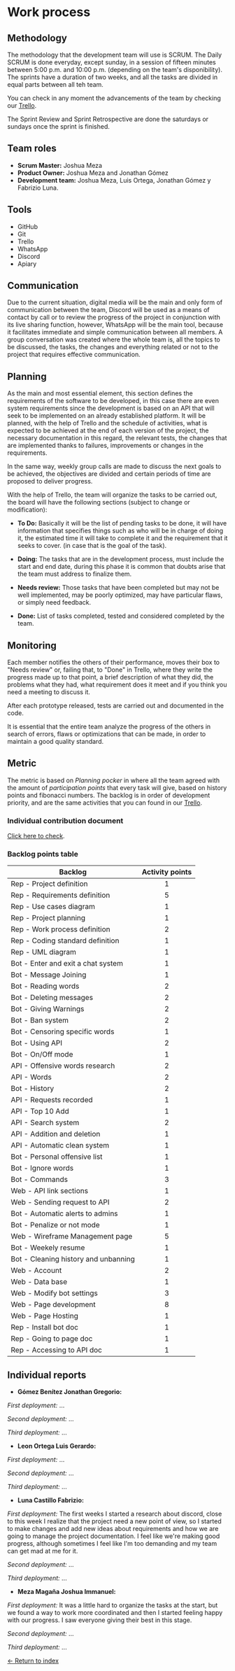 # Work process

## Methodology

The methodology that the development team will use is SCRUM. The Daily SCRUM is done everyday, except sunday, in a session of fifteen minutes between 5:00 p.m. and 10:00 p.m. (depending on the team's disponibility). The sprints have a duration of two weeks, and all the tasks are divided in equal parts between all teh team.

You can check in any moment the advancements of the team by checking our [Trello](https://trello.com/b/OymW6aPy).

The Sprint Review and Sprint Retrospective are done the saturdays or sundays once the sprint is finished.

## Team roles

- **Scrum Master:** Joshua Meza
- **Product Owner:** Joshua Meza and Jonathan Gómez
- **Development team:** Joshua Meza, Luis Ortega, Jonathan Gómez y Fabrizio Luna.

## Tools

- GitHub
- Git
- Trello
- WhatsApp
- Discord
- Apiary

## Communication

Due to the current situation, digital media will be the main and only form of communication between the team, Discord will be used as a means of contact by call or to review the progress of the project in conjunction with its live sharing function, however, WhatsApp will be the main tool, because it facilitates immediate and simple communication between all members. A group conversation was created where the whole team is, all the topics to be discussed, the tasks, the changes and everything related or not to the project that requires effective communication.

## Planning

As the main and most essential element, this section defines the requirements of the software to be developed, in this case there are even system requirements since the development is based on an API that will seek to be implemented on an already established platform. It will be planned, with the help of Trello and the schedule of activities, what is expected to be achieved at the end of each version of the project, the necessary documentation in this regard, the relevant tests, the changes that are implemented thanks to failures, improvements or changes in the requirements.

In the same way, weekly group calls are made to discuss the next goals to be achieved, the objectives are divided and certain periods of time are proposed to deliver progress.

With the help of Trello, the team will organize the tasks to be carried out, the board will have the following sections (subject to change or modification):

- **To Do:** Basically it will be the list of pending tasks to be done, it will have information that specifies things such as who will be in charge of doing it, the estimated time it will take to complete it and the requirement that it seeks to cover. (in case that is the goal of the task).

- **Doing:** The tasks that are in the development process, must include the start and end date, during this phase it is common that doubts arise that the team must address to finalize them.

- **Needs review:** Those tasks that have been completed but may not be well implemented, may be poorly optimized, may have particular flaws, or simply need feedback.

- **Done:** List of tasks completed, tested and considered completed by the team.

## Monitoring

Each member notifies the others of their performance, moves their box to "Needs review" or, failing that, to "Done" in Trello, where they write the progress made up to that point, a brief description of what they did, the problems what they had, what requirement does it meet and if you think you need a meeting to discuss it.

After each prototype released, tests are carried out and documented in the code.

It is essential that the entire team analyze the progress of the others in search of errors, flaws or optimizations that can be made, in order to maintain a good quality standard.

## Metric

The metric is based on *Planning pocker* in where all the team agreed with the amount of *participation points* that every task will give, based on history points and fibonacci numbers. The backlog is in order of development priority, and are the same activities that you can found in our [Trello](https://trello.com/b/OymW6aPy).

### Individual contribution document

[Click here to check](https://alumnosuady-my.sharepoint.com/:x:/g/personal/a16001575_alumnos_uady_mx/EbO0Fdmjb1RNoLy71pG6ELEBSlKO6_AM9NcZIZn81-4hYQ?e=8GvjyV).

### Backlog points table

| Backlog | Activity points |
| ------- | :-------------: |
| Rep - Project definition | 1 |
| Rep - Requirements definition | 5 |
| Rep - Use cases diagram | 1 |
| Rep - Project planning | 1 |
| Rep - Work process definition| 2 |
| Rep - Coding standard definition | 1 |
| Rep - UML diagram | 1 |
| Bot - Enter and exit a chat system | 1 |
| Bot - Message Joining | 1 |
| Bot - Reading words| 2 |
| Bot - Deleting messages | 2 |
| Bot - Giving Warnings | 2 |
| Bot - Ban system | 2 |
| Bot - Censoring specific words | 1 |
| Bot - Using API | 2 |
| Bot - On/Off mode | 1 |
| API - Offensive words research | 2 |
| API - Words | 2 |
| Bot - History| 2 |
| API - Requests recorded | 1 |
| API - Top 10 Add | 1 |
| API - Search system | 2 |
| API - Addition and deletion | 1 |
| API - Automatic clean system | 1 |
| Bot - Personal offensive list | 1 |
| Bot - Ignore words | 1 |
| Bot - Commands | 3 |
| Web - API link sections | 1 |
| Web - Sending request to API | 2 |
| Bot - Automatic alerts to admins | 1 |
| Bot - Penalize or not mode | 1 |
| Web - Wireframe Management page | 5 |
| Bot - Weekely resume | 1 |
| Bot - Cleaning history and unbanning | 1 |
| Web - Account | 2 |
| Web - Data base | 1 |
| Web - Modify bot settings | 3 |
| Web - Page development | 8 |
| Web - Page Hosting | 1 |
| Rep - Install bot doc | 1 |
| Rep - Going to page doc | 1 |
| Rep - Accessing to API doc | 1 |

## Individual reports

- **Gómez Benítez Jonathan Gregorio:**

*First deployment:* ... 

*Second deployment:* ... 

*Third deployment:* ... 

- **Leon Ortega Luis Gerardo:**

*First deployment:* ...

*Second deployment:* ... 

*Third deployment:* ... 

- **Luna Castillo Fabrizio:**

*First deployment:* The first weeks I started a research about discord, close to this week I realize that the project need a new point of view, so I started to make changes and add new ideas about requirements and how we are going to manage the project documentation. I feel like we're making good progress, although sometimes I feel like I'm too demanding and my team can get mad at me for it.

*Second deployment:* ... 

*Third deployment:* ... 

- **Meza Magaña Joshua Immanuel:**

*First deployment:* It was a little hard to organize the tasks at the start, but we found a way to work more coordinated and then I started feeling happy with our progress. I saw everyone giving their best in this stage.

*Second deployment:* ... 

*Third deployment:* ... 

[<- Return to index](https://github.com/JoshuaMeza/CodePain_POO)
